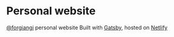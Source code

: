 # Personal website

[@forgiangi](https://twitter.com/forgiangi) personal website
Built with [Gatsby](https://www.gatsbyjs.org/), hosted on [Netlify](https://www.netlify.com/)

